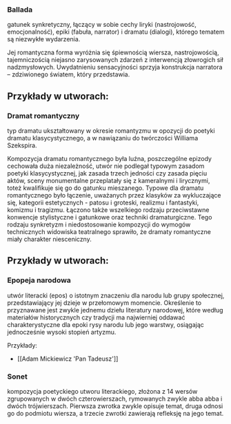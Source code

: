 
### Ballada
gatunek synkretyczny, łączący w sobie cechy liryki (nastrojowość, emocjonalność), epiki (fabuła, narrator) i dramatu (dialogi), którego tematem są niezwykłe wydarzenia. 

Jej romantyczna forma wyróżnia się śpiewnością wiersza, nastrojowością, tajemniczością niejasno zarysowanych zdarzeń z interwencją złowrogich sił nadzmysłowych. Uwydatnieniu sensacyjności sprzyja konstrukcja narratora – zdziwionego światem, który przedstawia.

Przykłady w utworach:
- 

### Dramat romantyczny
typ dramatu ukształtowany w okresie romantyzmu w opozycji do poetyki dramatu klasycystycznego, a w nawiązaniu do twórczości Williama Szekspira. 

Kompozycja dramatu romantycznego była luźna, poszczególne epizody cechowała duża niezależność, utwór nie podlegał typowym zasadom poetyki klasycystycznej, jak zasada trzech jedności czy zasada pięciu aktów, sceny monumentalne przeplatały się z kameralnymi i lirycznymi, toteż kwalifikuje się go do gatunku mieszanego. Typowe dla dramatu romantycznego było łączenie, uważanych przez klasyków za wykluczające się, kategorii estetycznych - patosu i groteski, realizmu i fantastyki, komizmu i tragizmu. Łączono także wszelkiego rodzaju przeciwstawne konwencje stylistyczne i gatunkowe oraz techniki dramaturgiczne. Tego rodzaju synkretyzm i niedostosowanie kompozycji do wymogów technicznych widowiska teatralnego sprawiło, że dramaty romantyczne miały charakter niesceniczny.

Przykłady w  utworach:
- 

### Epopeja narodowa
utwór literacki (epos) o istotnym znaczeniu dla narodu lub grupy społecznej, przedstawiający jej dzieje w przełomowym momencie. Określenie to przyznawane jest zwykle jednemu dziełu literatury narodowej, które według materiałów historycznych czy tradycji ma najwierniej oddawać charakterystyczne dla epoki rysy narodu lub jego warstwy, osiągając jednocześnie wysoki stopień artyzmu.

Przykłady:
- [[Adam Mickiewicz 'Pan Tadeusz']]

### Sonet
kompozycja poetyckiego utworu literackiego, złożona z 14 wersów zgrupowanych w dwóch czterowierszach, rymowanych zwykle abba abba i dwóch trójwierszach. Pierwsza zwrotka zwykle opisuje temat, druga odnosi go do podmiotu wiersza, a trzecie zwrotki zawierają refleksję na jego temat.